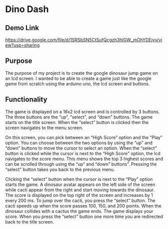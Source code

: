 # Dino Dash

## Demo Link
https://drive.google.com/file/d/1SRSbSN5CtSufQcgzh3hlGW_mOhYDEjvv/view?usp=sharing

## Purpose
The purpose of my project is to create the google dinosaur jump game on an lcd screen. I wanted to be able to create a game just like the google game from scratch using the arduino uno, the lcd screen and buttons.

## Functionality 
The game is displayed on a 16x2 lcd screen and is controlled by 3 buttons. The three buttons are the “up”, “select”, and “down” buttons. The game starts on the title screen. When the “select” button is clicked then the screen navigates to the menu screen.

On this screen, you can pick between an “High Score” option and the “Play” option. You can choose between the two options by using the “up” and “down” buttons to move the cursor to select an option. When the “select” button is clicked while the cursor is next to the “High Score” option, the lcd navigates to the score menu. This menu shows the top 3 highest scores and can be scrolled through using the “up” and “down” buttons”. Pressing the “select” button takes you back to the previous menu.

Clicking the “select” button when the cursor is next to the “Play” option starts the game. A dinosaur avatar appears on the left side of the screen while cacti appear from the right and start moving towards the dinosaur. The score is displayed on the top right of the screen and increases by 1 every 200 ms. To jump over the cacti, you press the “select” button. The cacti speeds up when the score passes 100, 150, and 200 points. When the dinosaur collides with a cactus the game ends. The game displays your score. When you press the “select” button one more time you are redirected back to the title screen.
